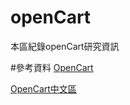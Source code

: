 # openCart
本區紀錄openCart研究資訊

#參考資料
[OpenCart](http://www.opencart.com/)

[OpenCart中文區](http://www.opencart.idv.tw/download.htm)

